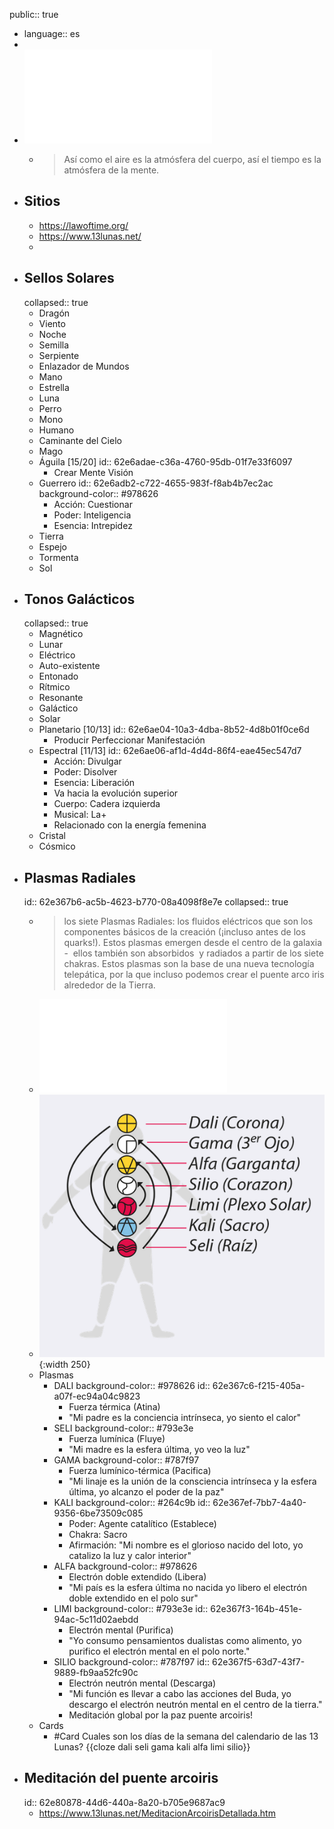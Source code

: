 public:: true

- language:: es
-
- ![NS1.35-sincro-bolsillo-K69.pdf](../assets/NS1.35-sincro-bolsillo-K69_1659024448107_0.pdf)
	- >Así como el aire es la atmósfera del cuerpo, así el tiempo
	  es la atmósfera de la mente.
- ## Sitios
	- https://lawoftime.org/
	- https://www.13lunas.net/
	-
- ## Sellos Solares
  collapsed:: true
	- Dragón
	- Viento
	- Noche
	- Semilla
	- Serpiente
	- Enlazador de Mundos
	- Mano
	- Estrella
	- Luna
	- Perro
	- Mono
	- Humano
	- Caminante del Cielo
	- Mago
	- Águila [15/20]
	  id:: 62e6adae-c36a-4760-95db-01f7e33f6097
		- Crear Mente Visión
	- Guerrero
	  id:: 62e6adb2-c722-4655-983f-f8ab4b7ec2ac
	  background-color:: #978626
		- Acción: Cuestionar
		- Poder: Inteligencia
		- Esencia: Intrepidez
	- Tierra
	- Espejo
	- Tormenta
	- Sol
- ## Tonos Galácticos
  collapsed:: true
	- Magnético
	- Lunar
	- Eléctrico
	- Auto-existente
	- Entonado
	- Rítmico
	- Resonante
	- Galáctico
	- Solar
	- Planetario [10/13]
	  id:: 62e6ae04-10a3-4dba-8b52-4d8b01f0ce6d
		- Producir Perfeccionar Manifestación
	- Espectral [11/13]
	  id:: 62e6ae06-af1d-4d4d-86f4-eae45ec547d7
		- Acción: Divulgar
		- Poder: Disolver
		- Esencia: Liberación
		- Va hacia la evolución superior
		- Cuerpo: Cadera izquierda
		- Musical: La+
		- Relacionado con la energía femenina
	- Cristal
	- Cósmico
- ## Plasmas Radiales
  id:: 62e367b6-ac5b-4623-b770-08a4098f8e7e
  collapsed:: true
	- > los siete Plasmas Radiales: los fluidos eléctricos que son los componentes básicos de la creación (¡incluso antes de los quarks!). Estos plasmas emergen desde el centro de la galaxia -  ellos también son absorbidos  y radiados a partir de los siete chakras. Estos plasmas son la base de una nueva tecnología telepática, por la que incluso podemos crear el puente arco iris alrededor de la Tierra.
	- ![Plasmas Radiales-ok.pdf](../assets/Plasmas_Radiales-ok_1659069805109_0.pdf)
	- ![Screen Shot 2022-07-29 at 01.46.26.png](../assets/Screen_Shot_2022-07-29_at_01.46.26_1659069994787_0.png){:width 250}
	- Plasmas
		- DALI
		  background-color:: #978626
		  id:: 62e367c6-f215-405a-a07f-ec94a04c9823
			- Fuerza térmica (Atina)
			- "Mi padre es la conciencia intrínseca, yo siento el calor"
		- SELI
		  background-color:: #793e3e
			- Fuerza lumínica (Fluye)
			- "Mi madre es la esfera última, yo veo la luz"
		- GAMA
		  background-color:: #787f97
			- Fuerza lumínico-térmica (Pacifica)
			- "Mi linaje es la unión de la consciencia intrínseca y la esfera última, yo alcanzo el poder de la paz"
		- KALI
		  background-color:: #264c9b
		  id:: 62e367ef-7bb7-4a40-9356-6be73509c085
			- Poder: Agente catalítico (Establece)
			- Chakra: Sacro
			- Afirmación: "Mi nombre es el glorioso nacido del loto, yo catalizo la luz y calor interior"
		- ALFA
		  background-color:: #978626
			- Electrón doble extendido (Libera)
			- "Mi país es la esfera última no nacida yo libero el electrón doble extendido en el polo sur"
		- LIMI
		  background-color:: #793e3e
		  id:: 62e367f3-164b-451e-94ac-5c11d02aebdd
			- Electrón mental (Purifica)
			- "Yo consumo pensamientos dualistas como alimento, yo purifico el electrón mental en el polo norte."
		- SILIO
		  background-color:: #787f97
		  id:: 62e367f5-63d7-43f7-9889-fb9aa52fc90c
			- Electrón neutrón mental (Descarga)
			- "Mi función es llevar a cabo las acciones del Buda, yo descargo el electrón neutrón mental en el centro de la tierra."
			- Meditación global por la paz puente arcoiris!
	- Cards
		- #Card Cuales son los días de la semana del calendario de las 13 Lunas? {{cloze dali seli gama kali alfa limi silio}}
- ## Meditación del puente arcoiris
  id:: 62e80878-44d6-440a-8a20-b705e9687ac9
	- https://www.13lunas.net/MeditacionArcoirisDetallada.htm